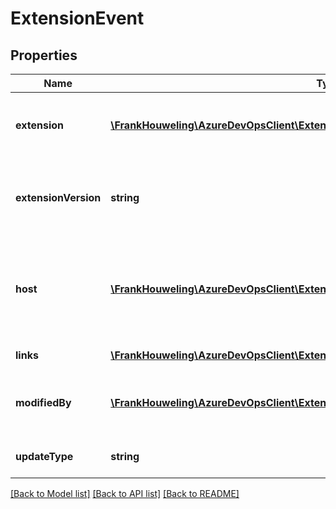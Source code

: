 # ExtensionEvent

## Properties
Name | Type | Description | Notes
------------ | ------------- | ------------- | -------------
**extension** | [**\FrankHouweling\AzureDevOpsClient\ExtensionManagement\Model\PublishedExtension**](PublishedExtension.md) | The extension which has been updated | [optional] 
**extensionVersion** | **string** | The current version of the extension that was updated | [optional] 
**host** | [**\FrankHouweling\AzureDevOpsClient\ExtensionManagement\Model\ExtensionHost**](ExtensionHost.md) | Name of the collection for which the extension was requested | [optional] 
**links** | [**\FrankHouweling\AzureDevOpsClient\ExtensionManagement\Model\ExtensionEventUrls**](ExtensionEventUrls.md) | Gallery host url | [optional] 
**modifiedBy** | [**\FrankHouweling\AzureDevOpsClient\ExtensionManagement\Model\IdentityRef**](IdentityRef.md) | Represents the user who initiated the update | [optional] 
**updateType** | **string** | The type of update that was made | [optional] 

[[Back to Model list]](../README.md#documentation-for-models) [[Back to API list]](../README.md#documentation-for-api-endpoints) [[Back to README]](../README.md)


